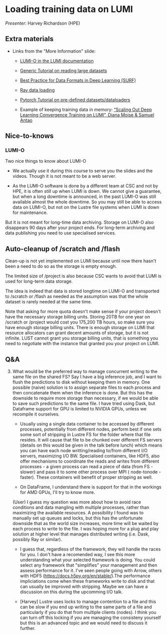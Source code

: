 # Loading training data on LUMI

*Presenter:* Harvey Richardson (HPE)

<!--
<video src="https://462000265.lumidata.eu/ai-20241126/recordings/10_TrainingData.mp4" controls="controls"></video>
-->

## Extra materials

<!--
-   [Presentation slides](https://462000265.lumidata.eu/ai-20241126/files/LUMI-ai-20241126-10-Training_Data_on_LUMI.pdf)
-->

-   Links from the "More Information" slide:

    -   [LUMI-O in the LUMI documentation](https://docs.lumi-supercomputer.eu/storage/lumio/)

    -   [Generic Tutorial on reading large datasets](https://www.kaggle.com/code/rohanrao/tutorial-on-reading-large-datasets)

    -   [Best Practice for Data Formats in Deep Learning (SURF)](https://servicedesk.surf.nl/wiki/display/WIKI/Best+Practice+for+Data+Formats+in+Deep+Learning)

    -   [Ray data loading](https://docs.ray.io/en/latest/train/user-guides/data-loading-preprocessing.html)

    -   [Pytorch Tutorial on pre-defined datasets/dataloaders](https://pytorch.org/tutorials/beginner/basics/data_tutorial.html)

    -   Example of keeping training data in memory: 
        [“Scaling Out Deep Learning Convergence Training on LUMI”, Diana Moise & Samuel Antao](https://linklings.s3.amazonaws.com/organizations/pasc/pasc23/submissions/stype119/jvCyu-msa152s2.pdf)


## Nice-to-knows

### LUMI-O

Two nice things to know about LUMI-O

-   We actually use it during this course to serve you the slides and the videos. Though it is not meant to be a web server.

-   As the LUMI-O software is done by a different team at CSC and not by HPE, it is often still up when LUMI is down. We cannot give a guarantee, but when a long downtime is announced, in the past LUMI-O was still available almost the whole downtime. So you may still be able to access data on LUMI-O, but not on the Lustre file systems when LUMI is down for maintenance.

But it is not meant for long-time data archiving. Storage on LUMI-O also disappears 90 days after your project ends. For long-term archiving and data publishing you need to use specialised services.

## Auto-cleanup of /scratch and /flash

Clean-up is not yet implemented on LUMI because until now there hasn't been a need to do so as the storage is empty enough.

The limited size of /project is also because CSC wants to avoid that LUMI is used for long-term data storage.

The idea is indeed that data is stored longtime on LUMI-O and transported to /scratch or /flash as needed as the assumption was that the whole dataset is rarely needed at the same time.

Note that asking for more quota doesn't make sense if your project doesn't have the necessary storage billing units.
Storing 20TB for one year on /scratch or /project would cost you 175,200 TB hours, so make sure you have enough storage
billing units. There is enough storage on LUMI that resource allocators can grant decent amounts of storage, but it is
not infinite. LUST cannot grant you storage billing units, that is something you need to negotiate with the instance that granted you your project on LUMI.


## Q&A

3.  What would be the preferred way to manage concurrent writing to the same file on the shared FS? Say I have a big inference job, and I want to flush the predictions to disk without keeping them in memory. One possible (naive) solution is to assign separate files to each process and then concatenate them when the inference is done. But this has the downside to require more storage than necessary, if we would be able to save such predictions to the same file. I have tried using Dask, but Dataframe support for GPU is limited to NVIDIA GPUs, unless we recompile it ourselves.

    -   Usually using a single data container to be accessed by different processes, potentially from different nodes, perform best if one sets some sort of stripping in Lustre FS for the folder where that file resides. It will cause that file to be chunked over different FS servers (details on this would be given in the talk before lunch) which means you can have each node writting/reading to/from different I/O servers, maximizing I/O BW. Specialised containers, like HDF5, also offer mechanisms to coordinate the reads and writes from different processes - a given process can read a piece of data (from FS - slower) and pass it to some other process over MPI ( node-tonode - faster). These containers will benefit of proper stripping as well.

    -   On DataFrame, I understand there is support for that in the workings for AMD GPUs, I'll try to know more.

    (User) I guess my question was more about how to avoid race conditions and data mangling with multiple processes, rather than maximizing the available resources. A possibility I found was to manually set up queues and locks, but this has the unfortunate downside that as the world size increases, more time will be waited by each process to write to the file. I was hoping more for a plug and play solution at higher level that manages distributed writing (i.e. Dask, possibly Ray or similar). 

    -   I guess that, regardless of the framework, they will handle the races for you. I don't have a recomended way, I see this more understanding what your selected framework is doing. You could select any framework that "simplifies" your management and then assess performance for it. I've seen people going with Arrow, others with HDF5 (https://docs.h5py.org/en/stable/).The performance impliciations come when these frameworks write to disk and that can usually be improved with stripping. Maybe we can have a discussion on this during the upcomming I/O talk.

    -   [Harvey] Lustre uses locks to manage contention to a file and this can be slow if you end up writing to the same parts of a file and particularly if you do that from multiple clients (nodes). I think you can turn off this locking if you are managing the consisteny yourself but this is an advanced topic and we would need to discuss it further.


